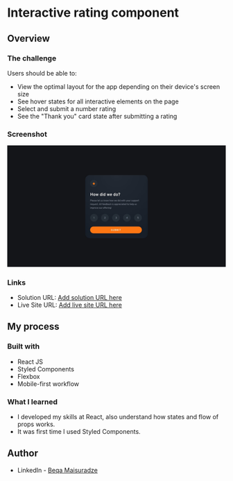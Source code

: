 # Interactive rating component 


## Overview

### The challenge

Users should be able to:

- View the optimal layout for the app depending on their device's screen size
- See hover states for all interactive elements on the page
- Select and submit a number rating
- See the "Thank you" card state after submitting a rating

### Screenshot

![](./src/design/desktop-design.jpg)


### Links

- Solution URL: [Add solution URL here](https://your-solution-url.com)
- Live Site URL: [Add live site URL here](https://your-live-site-url.com)

## My process

### Built with
- React JS
- Styled Components
- Flexbox
- Mobile-first workflow


### What I learned

 - I developed my skills at React, also understand how states and flow of props works. 
 - It was first time I used Styled Components.  


## Author

- LinkedIn - [Beqa Maisuradze](https://www.linkedin.com/in/beqa-maisuradze-76a730234/)


